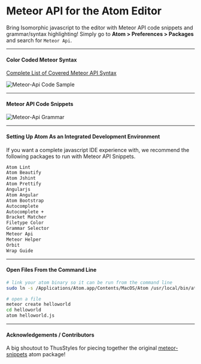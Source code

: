 Meteor API for the Atom Editor
=======================================

Bring Isomorphic javascript to the editor with Meteor API code snippets and grammar/syntax highlighting!  Simply go to **Atom > Preferences > Packages** and search for ``Meteor Api``.  



---------------------------------------
#### Color Coded Meteor Syntax

[Complete List of Covered Meteor API Syntax](https://github.com/awatson1978/meteor-api-for-atom-editor/blob/master/api.md)

![Meteor-Api Code Sample](https://raw.githubusercontent.com/awatson1978/meteor-api/master/screenshots/code-sample.png)  


---------------------------------------
#### Meteor API Code Snippets  

![Meteor-Api Grammar](https://github.com/awatson1978/meteor-api/blob/master/screenshots/grammar-snippets.png)  



---------------------------------------
#### Setting Up Atom As an Integrated Development Environment

If you want a complete javascript IDE experience with, we recommend the following packages to run with Meteor API Snippets.

````sh
Atom Lint
Atom Beautify
Atom Jshint
Atom Prettify
Angularjs
Atom Angular
Atom Bootstrap
Autocomplete
Autocomplete +
Bracket Matcher
Filetype Color
Grammar Selector
Meteor Api
Meteor Helper
Orbit
Wrap Guide
````


---------------------------------------
#### Open Files From the Command Line

````sh
# link your atom binary so it can be run from the command line
sudo ln -s /Applications/Atom.app/Contents/MacOS/Atom /usr/local/bin/atom

# open a file
meteor create helloworld
cd helloworld
atom helloworld.js
````


---------------------------------------
#### Acknowledgements / Contributors

A big shoutout to ThusStyles for piecing together the original [meteor-snippets](https://github.com/ThusStyles/meteor-snippets) atom package!
